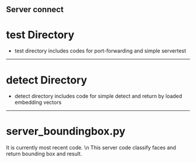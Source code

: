## Server connect

# test Directory
- test directory includes codes for port-forwarding and simple servertest


---

# detect Directory
- detect directory includes code for simple detect and return by loaded embedding vectors


---

# server_boundingbox.py

It is currently most recent code. \n
This server code classify faces and return bounding box and result.
